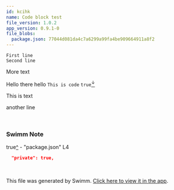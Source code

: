 ```yaml
---
id: kcihk
name: Code block test
file_version: 1.0.2
app_version: 0.9.1-0
file_blobs:
  package.json: 77044d081da4c7a6299a99fa4be909664911a8f2
---
```


```
First line
Second line
```

More text

Hello there hello `This is code` `true`[<sup id="Tpi3p">↓</sup>](#f-Tpi3p)

This is text






another line




<br/>

<!-- THIS IS AN AUTOGENERATED SECTION. DO NOT EDIT THIS SECTION DIRECTLY -->
### Swimm Note

<span id="f-Tpi3p">true</span>[^](#Tpi3p) - "package.json" L4
```json
  "private": true,
```

<br/>

This file was generated by Swimm. [Click here to view it in the app](http://localhost:5000/repos/Z2l0aHViJTNBJTNBc3Rva2Utd2VhdGhlciUzQSUzQUFkZGllQ29oZW4=/docs/kcihk).